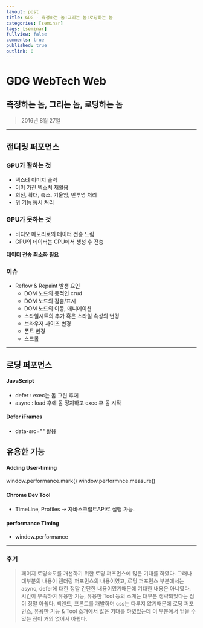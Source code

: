 ```yaml
---
layout: post
title: GDG - 측정하는 놈:그리는 놈:로딩하는 놈
categories: [seminar]
tags: [seminar]
fullview: false
comments: true
published: true
outlink: 0
---
```


# **GDG WebTech Web**
## **측정하는 놈, 그리는 놈,   로딩하는 놈**
>2016년 8월 27일
---

## 랜더링 퍼포먼스

### GPU가 잘하는 것
 - 텍스텨 이미지 출력
 - 이미 가진 텍스쳐 재활용
 - 회전, 확대, 축소, 기울임, 반투명 처리
 - 위 기능 동시 처리

### GPU가 못하는 것
 - 비디오 메모리로의 데이터 전송 느림
 - GPU의 데이터는 CPU에서 생성 후 전송

**데이터 전송 최소화 필요**

### 이슈
 - Reflow & Repaint 발생 요인
    * DOM 노드의 동적인 crud
    * DOM 노드의 감춤/표시
    * DOM 노드의 이동, 애니메이션
    * 스타일시트의 추가 혹은 스타일 속성의 변경
    * 브라우저 사이즈 변경
    * 폰트 변경
    * 스크롤

---

## 로딩 퍼포먼스

#### JavaScript
 - defer : exec는 돔 그린 후에
 - async : load 후에 돔 정지하고 exec 후 돔 시작

#### Defer iFrames
 - data-src="" 활용

## 유용한 기능

#### Adding User-timing
window.performance.mark()
window.performnce.measure()

#### Chrome Dev Tool
- TimeLine, Profiles -> 자바스크립트API로 실행 가능.

#### performance Timing
- window.performance


---

### 후기
> 페이지 로딩속도를 개선하기 위한 로딩 퍼포먼스에 많은 기대를 하였다.
> 그러나 대부분의 내용이 렌더링 퍼포먼스의 내용이였고, 로딩 퍼포먼스 부분에서는
> async, defer에 대한 정말 간단한 내용이였기때문에 기대한 내용은 아니였다.  
> 시간이 부족하여 유용한 기능, 유용한 Tool 등의 소개는 대부분 생략되었다는 점이 정말 아쉽다. 
> 백엔드, 프론트를 개발하며 css는 다루지 않기때문에 로딩 퍼포먼스, 유용한 기능 & Tool 소개에서 
> 많은 기대를 하였었는데 이 부분에서 얻을 수 있는 점이 거의 없어서 아쉽다.


